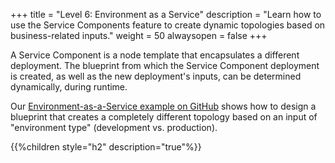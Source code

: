 +++
title = "Level 6: Environment as a Service"
description = "Learn how to use the Service Components feature to create dynamic topologies based on business-related inputs."
weight = 50
alwaysopen = false
+++

A Service Component is a node template that encapsulates a different deployment. The blueprint
from which the Service Component deployment is created, as well as the new deployment's inputs, can be
determined dynamically, during runtime.

Our [Environment-as-a-Service example on GitHub](https://github.com/cloudify-community/eaas-example) shows
how to design a blueprint that creates a completely different topology based on an input of "environment type" (development
vs. production).

{{%children style="h2" description="true"%}}

